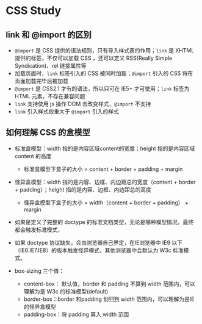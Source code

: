 # CSS Study

## link 和 @import 的区别

- `@import` 是 CSS 提供的语法规则，只有导入样式表的作用；`link` 是 XHTML 提供的标签，不仅可以加载 CSS ，还可以定义 RSS(Really Simple Syndication)、rel 链接属性等
- 加载页面时，`link` 标签引入的 CSS 被同时加载；`@import` 引入的 CSS 将在页面加载完毕后被加载
- `@import` 是 CSS2.1 才有的语法，所以只可在 IE5+ 才可使用；`link` 标签为 HTML 元素，不存在兼容问题
- `link` 支持使用 js 操作 DOM 去改变样式，`@import` 不支持
- `link` 引入样式权重大于 `@import` 引入的样式

## 如何理解 CSS 的盒模型

- 标准盒模型：width 指的是内容区域content的宽度；height 指的是内容区域 content 的高度
    - 标准盒模型下盒子的大小  = content + border + padding + margin
- 怪异盒模型：width 指的是内容、边框、内边距总的宽度（content + border + padding）；height 指的是内容、边框、内边距总的高度
    - 怪异盒模型下盒子的大小 = width（content + border + padding） + margin
- 如果是定义了完整的 doctype 的标准文档类型，无论是哪种模型情况，最终都会触发标准模式，
- 如果 doctype 协议缺失，会由浏览器自己界定，在IE浏览器中 IE9 以下（IE6.IE7.IE8）的版本触发怪异模式，其他浏览器中会默认为 W3c 标准模式。

- box-sizing 三个值：
    - content-box： 默认值，border 和 padding 不算到 width 范围内，可以理解为是 W3c 的标准模型(default)
    - border-box：border 和padding 划归到 width 范围内，可以理解为是IE的怪异盒模型
    - padding-box：将 padding 算入 width 范围